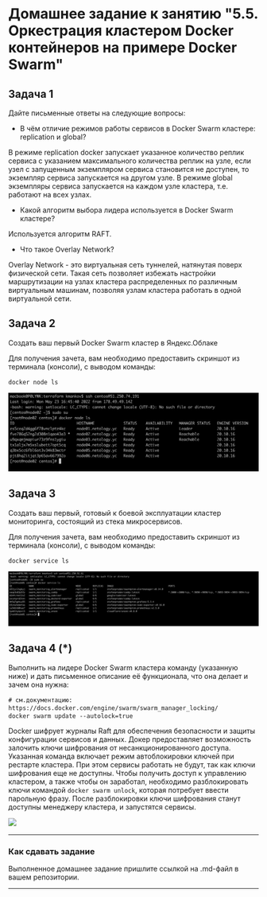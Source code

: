# Домашнее задание к занятию "5.5. Оркестрация кластером Docker контейнеров на примере Docker Swarm"

## Задача 1

Дайте письменные ответы на следующие вопросы:

- В чём отличие режимов работы сервисов в Docker Swarm кластере: replication и global?

В режиме replication docker запускает указанное количество реплик сервиса с указанием максимального количества
реплик на узле, если узел с запущенным экземпляром сервиса становится не доступен, то экземпляр сервиса 
запускается на другом узле.
В режиме global экземпляры сервиса запускается на каждом узле кластера, т.е. работают на всех узлах.

- Какой алгоритм выбора лидера используется в Docker Swarm кластере?

Используется алгоритм RAFT.

- Что такое Overlay Network?

Overlay Network - это виртуальная сеть туннелей, натянутая поверх физической сети. Такая сеть позволяет избежать 
настройки маршрутизации на узлах кластера распределенных по различным виртуальным машинам, позволяя узлам 
кластера работать в одной виртуальной сети.

## Задача 2

Создать ваш первый Docker Swarm кластер в Яндекс.Облаке

Для получения зачета, вам необходимо предоставить скриншот из терминала (консоли), с выводом команды:
```
docker node ls
```

![](img/docker-node-ls.png)

## Задача 3

Создать ваш первый, готовый к боевой эксплуатации кластер мониторинга, состоящий из стека микросервисов.

Для получения зачета, вам необходимо предоставить скриншот из терминала (консоли), с выводом команды:
```
docker service ls
```

![](img/docker-service-ls.png)

## Задача 4 (*)

Выполнить на лидере Docker Swarm кластера команду (указанную ниже) и дать письменное описание её функционала, 
что она делает и зачем она нужна:
```
# см.документацию: https://docs.docker.com/engine/swarm/swarm_manager_locking/
docker swarm update --autolock=true
```
Docker шифрует журналы Raft для обеспечения безопасности и защиты конфигурации сервисов и данных. Докер предоставляет 
возможность залочить ключи шифрования от несанкционированного доступа. Указанная команда включает режим автоблокировки 
ключей при рестарте кластера. При этом сервисы работать не будут, так как ключи шифрования еще не доступны. 
Чтобы получить доступ к управлению кластером, а также чтобы он заработал, необходимо разблокировать ключи командой 
```docker swarm unlock```, которая потребует ввести парольную фразу. После разблокировки 
ключи шифрования станут доступны менеджеру кластера, и запустятся сервисы.

![](img/docker-autolock.png)

---

### Как сдавать задание

Выполненное домашнее задание пришлите ссылкой на .md-файл в вашем репозитории.

---
